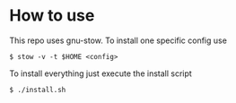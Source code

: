# How to use
This repo uses gnu-stow. To install one specific config use
```
$ stow -v -t $HOME <config>
```

To install everything just execute the install script
```
$ ./install.sh
```
